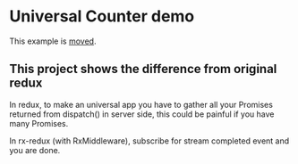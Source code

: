 Universal Counter demo
======================

This example is [moved](https://github.com/jas-chen/redux-core/tree/master/examples/universal-counter).

## This project shows the difference from original redux
In redux, to make an universal app you have to gather all your Promises returned from dispatch() in server side, this could be painful if you have many Promises.

In rx-redux (with RxMiddleware), subscribe for stream completed event and you are done.

